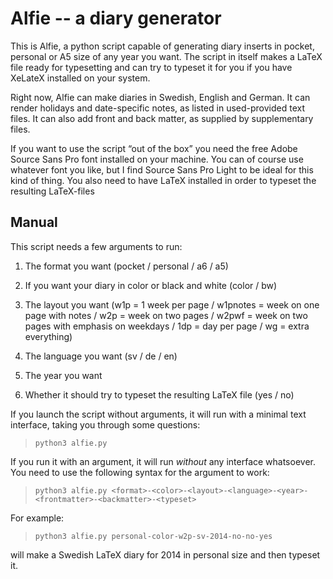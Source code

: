 # Alfie -- a diary generator

This is Alfie, a python script capable of generating diary inserts in pocket, personal or A5 size of any year you want. The script in itself makes a LaTeX file ready for typesetting and can try to typeset it for you if you have XeLateX installed on your system.

Right now, Alfie can make diaries in Swedish, English and German. It can render holidays and date-specific notes, as listed in used-provided text files. It can also add front and back matter, as supplied by supplementary files.

If you want to use the script “out of the box” you need the free Adobe Source Sans Pro font installed on your machine. You can of course use whatever font you like, but I find Source Sans Pro Light to be ideal for this kind of thing. You also need to have LaTeX installed in order to typeset the resulting LaTeX-files

## Manual

This script needs a few arguments to run:

1. The format you want (pocket / personal / a6 / a5)

2. If you want your diary in color or black and white (color / bw)

3. The layout you want (w1p = 1 week per page / w1pnotes = week on one page with notes / w2p = week on two pages / w2pwf = week on two pages with emphasis on weekdays / 1dp = day per page / wg = extra everything)

4. The language you want (sv / de / en)

5. The year you want

6. Whether it should try to typeset the resulting LaTeX file (yes / no)

If you launch the script without arguments, it will run with a minimal text interface, taking you through some questions:

> `python3 alfie.py`

If you run it with an argument, it will run *without* any interface whatsoever. You need to use the following syntax for the argument to work:
    
> `python3 alfie.py <format>-<color>-<layout>-<language>-<year>-<frontmatter>-<backmatter>-<typeset>`

For example:

> `python3 alfie.py personal-color-w2p-sv-2014-no-no-yes`

will make a Swedish LaTeX diary for 2014 in personal size and then typeset it.